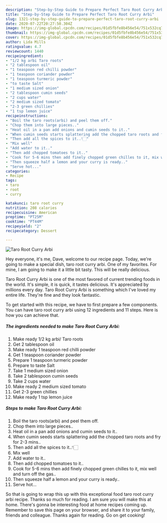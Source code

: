 ```yaml
---
description: "Step-by-Step Guide to Prepare Perfect Taro Root Curry Arbi"
title: "Step-by-Step Guide to Prepare Perfect Taro Root Curry Arbi"
slug: 1321-step-by-step-guide-to-prepare-perfect-taro-root-curry-arbi
date: 2020-07-22T20:27:50.304Z
image: https://img-global.cpcdn.com/recipes/01d5fbfe8b456e54/751x532cq70/taro-root-curry-arbi-recipe-main-photo.jpg
thumbnail: https://img-global.cpcdn.com/recipes/01d5fbfe8b456e54/751x532cq70/taro-root-curry-arbi-recipe-main-photo.jpg
cover: https://img-global.cpcdn.com/recipes/01d5fbfe8b456e54/751x532cq70/taro-root-curry-arbi-recipe-main-photo.jpg
author: Lida Mills
ratingvalue: 4.7
reviewcount: 1440
recipeingredient:
- "1/2 kg arbi Taro roots"
- "2 tablespoon oil"
- "1 teaspoon red chilli powder"
- "1 teaspoon coriander powder"
- "1 teaspoon turmeric powder"
- "to taste Salt"
- "1 medium sized onion"
- "2 tablespoon cumin seeds"
- "2 cups water"
- "2 medium sized tomato"
- "2-3 green chillies"
- "1 tsp lemon juice"
recipeinstructions:
- "Boil the taro roots(arbi) and peel them off."
- "Chop them into large pieces.."
- "Heat oil in a pan add onions and cumin seeds to it.."
- "When cumin seeds starts splattering add the chopped taro roots and fry for 2-3 mins.."
- "Then add all the spices to it..👇🏻"
- "Mix well"
- "Add water to it.."
- "Then add chopped tomatoes to it.."
- "Cook for 5-6 mins then add finely chopped green chilles to it, mix well and turn off the gas.."
- "Then squeeze half a lemon and your curry is ready.."
- "Serve hot..."
categories:
- Recipe
tags:
- taro
- root
- curry

katakunci: taro root curry 
nutrition: 208 calories
recipecuisine: American
preptime: "PT25M"
cooktime: "PT44M"
recipeyield: "2"
recipecategory: Dessert

---
```



![Taro Root Curry Arbi](https://img-global.cpcdn.com/recipes/01d5fbfe8b456e54/751x532cq70/taro-root-curry-arbi-recipe-main-photo.jpg)

Hey everyone, it's me, Dave, welcome to our recipe page. Today, we're going to make a special dish, taro root curry arbi. One of my favorites. For mine, I am going to make it a little bit tasty. This will be really delicious.



Taro Root Curry Arbi is one of the most favored of current trending foods in the world. It's simple, it is quick, it tastes delicious. It's appreciated by millions every day. Taro Root Curry Arbi is something which I've loved my entire life. They're fine and they look fantastic.


To get started with this recipe, we have to first prepare a few components. You can have taro root curry arbi using 12 ingredients and 11 steps. Here is how you can achieve that.

<!--inarticleads1-->

##### The ingredients needed to make Taro Root Curry Arbi:

1. Make ready 1/2 kg arbi/ Taro roots
1. Get 2 tablespoon oil
1. Make ready 1 teaspoon red chilli powder
1. Get 1 teaspoon coriander powder
1. Prepare 1 teaspoon turmeric powder
1. Prepare to taste Salt
1. Take 1 medium sized onion
1. Take 2 tablespoon cumin seeds
1. Take 2 cups water
1. Make ready 2 medium sized tomato
1. Get 2-3 green chillies
1. Make ready 1 tsp lemon juice




<!--inarticleads2-->

##### Steps to make Taro Root Curry Arbi:

1. Boil the taro roots(arbi) and peel them off.
1. Chop them into large pieces..
1. Heat oil in a pan add onions and cumin seeds to it..
1. When cumin seeds starts splattering add the chopped taro roots and fry for 2-3 mins..
1. Then add all the spices to it..👇🏻
1. Mix well
1. Add water to it..
1. Then add chopped tomatoes to it..
1. Cook for 5-6 mins then add finely chopped green chilles to it, mix well and turn off the gas..
1. Then squeeze half a lemon and your curry is ready..
1. Serve hot...




So that is going to wrap this up with this exceptional food taro root curry arbi recipe. Thanks so much for reading. I am sure you will make this at home. There's gonna be interesting food at home recipes coming up. Remember to save this page on your browser, and share it to your family, friends and colleague. Thanks again for reading. Go on get cooking!

